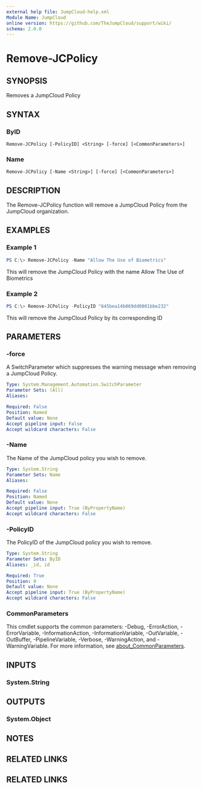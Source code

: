 ```yaml
---
external help file: JumpCloud-help.xml
Module Name: JumpCloud
online version: https://github.com/TheJumpCloud/support/wiki/
schema: 2.0.0
---
```


# Remove-JCPolicy

## SYNOPSIS
Removes a JumpCloud Policy

## SYNTAX

### ByID
```
Remove-JCPolicy [-PolicyID] <String> [-force] [<CommonParameters>]
```

### Name
```
Remove-JCPolicy [-Name <String>] [-force] [<CommonParameters>]
```

## DESCRIPTION
The Remove-JCPolicy function will remove a JumpCloud Policy from the JumpCloud organization.

## EXAMPLES

### Example 1
```powershell
PS C:\> Remove-JCPolicy -Name "Allow The Use of Biometrics"
```

This will remove the JumpCloud Policy with the name Allow The Use of Biometrics

### Example 2
```powershell
PS C:\> Remove-JCPolicy -PolicyID "645bea14b069dd0001bbe232"
```

This will remove the JumpCloud Policy by its corresponding ID

## PARAMETERS

### -force
A SwitchParameter which suppresses the warning message when removing a JumpCloud Policy.

```yaml
Type: System.Management.Automation.SwitchParameter
Parameter Sets: (All)
Aliases:

Required: False
Position: Named
Default value: None
Accept pipeline input: False
Accept wildcard characters: False
```

### -Name
The Name of the JumpCloud policy you wish to remove.

```yaml
Type: System.String
Parameter Sets: Name
Aliases:

Required: False
Position: Named
Default value: None
Accept pipeline input: True (ByPropertyName)
Accept wildcard characters: False
```

### -PolicyID
The PolicyID of the JumpCloud policy you wish to remove.

```yaml
Type: System.String
Parameter Sets: ByID
Aliases: _id, id

Required: True
Position: 0
Default value: None
Accept pipeline input: True (ByPropertyName)
Accept wildcard characters: False
```

### CommonParameters
This cmdlet supports the common parameters: -Debug, -ErrorAction, -ErrorVariable, -InformationAction, -InformationVariable, -OutVariable, -OutBuffer, -PipelineVariable, -Verbose, -WarningAction, and -WarningVariable. For more information, see [about_CommonParameters](http://go.microsoft.com/fwlink/?LinkID=113216).

## INPUTS

### System.String

## OUTPUTS

### System.Object
## NOTES

## RELATED LINKS

## RELATED LINKS
